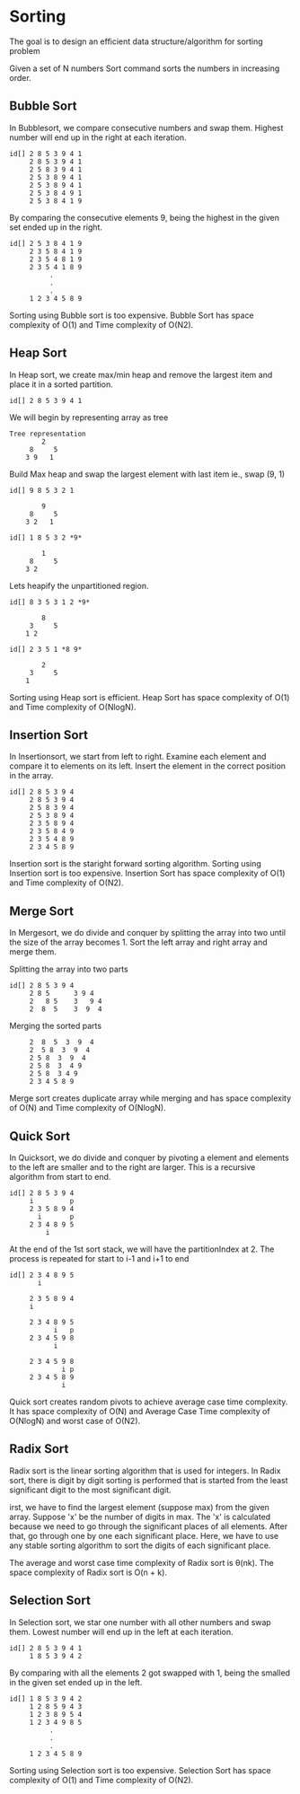 # Sorting
The goal is to design an efficient data structure/algorithm for sorting problem

Given a set of N numbers
Sort command sorts the numbers in increasing order.

## Bubble Sort
In Bubblesort, we compare consecutive numbers and swap them. Highest number will end up in the right at each iteration.

```
id[] 2 8 5 3 9 4 1
     2 8 5 3 9 4 1
     2 5 8 3 9 4 1
     2 5 3 8 9 4 1
     2 5 3 8 9 4 1
     2 5 3 8 4 9 1
     2 5 3 8 4 1 9
```
By comparing the consecutive elements 9, being the highest in the given set ended up in the right.

```
id[] 2 5 3 8 4 1 9
     2 3 5 8 4 1 9
     2 3 5 4 8 1 9
     2 3 5 4 1 8 9
          .
          .
          .
     1 2 3 4 5 8 9
```

Sorting using Bubble sort is too expensive.
Bubble Sort has space complexity of O(1) and Time complexity of O(N2).


## Heap Sort
In Heap sort, we create max/min heap and remove the largest item and place it in a sorted partition.

```
id[] 2 8 5 3 9 4 1
```
We will begin by representing array as tree

```
Tree representation
        2
     8     5
    3 9   1

```
Build Max heap and swap the largest element with last item ie., swap (9, 1)
```
id[] 9 8 5 3 2 1

        9
     8     5
    3 2   1

id[] 1 8 5 3 2 *9*

        1
     8     5
    3 2
```
Lets heapify the unpartitioned region.
```
id[] 8 3 5 3 1 2 *9* 

        8
     3     5
    1 2   

id[] 2 3 5 1 *8 9*

        2
     3     5
    1 
```

Sorting using Heap sort is efficient.
Heap Sort has space complexity of O(1) and Time complexity of O(NlogN).

## Insertion Sort
In Insertionsort,  we start from left to right. Examine each element and compare it to elements on its left.
Insert the element in the correct position in the array.

```
id[] 2 8 5 3 9 4
     2 8 5 3 9 4
     2 5 8 3 9 4
     2 5 3 8 9 4
     2 3 5 8 9 4
     2 3 5 8 4 9
     2 3 5 4 8 9
     2 3 4 5 8 9
```
Insertion sort is the staright forward sorting algorithm.
Sorting using Insertion sort is too expensive.
Insertion Sort has space complexity of O(1) and Time complexity of O(N2).

## Merge Sort
In Mergesort,  we do divide and conquer by splitting the array into two until the size of the array becomes 1.
Sort the left array and right array and merge them.

Splitting the array into two parts
```
id[] 2 8 5 3 9 4
     2 8 5      3 9 4
     2   8 5    3   9 4
     2  8  5    3  9  4
```

Merging the sorted parts
```
     2  8  5  3  9  4
     2  5 8  3  9  4
     2 5 8  3  9  4
     2 5 8  3  4 9
     2 5 8  3 4 9
     2 3 4 5 8 9
```

Merge sort creates duplicate array while merging and has space complexity of O(N) and Time complexity of O(NlogN).


## Quick Sort
In Quicksort,  we do divide and conquer by pivoting a element and elements to the left are smaller and to the right are larger.
This is a recursive algorithm from start to end.

```
id[] 2 8 5 3 9 4
     i         p 
     2 3 5 8 9 4
       i       p
     2 3 4 8 9 5
         i
```

At the end of the 1st sort stack, we will have the partitionIndex at 2. 
The process is repeated for start to i-1 and i+1 to end


```
id[] 2 3 4 8 9 5
       i

     2 3 5 8 9 4
     i         

     2 3 4 8 9 5
           i   p
     2 3 4 5 9 8
           i   

     2 3 4 5 9 8
             i p
     2 3 4 5 8 9 
             i

```

Quick sort creates random pivots to achieve average case time complexity. It has space complexity of O(N) and Average Case Time complexity of O(NlogN) and worst case of O(N2).


## Radix Sort
Radix sort is the linear sorting algorithm that is used for integers. In Radix sort, there is digit by digit sorting is performed that is started from the least significant digit to the most significant digit.

irst, we have to find the largest element (suppose max) from the given array. Suppose 'x' be the number of digits in max. The 'x' is calculated because we need to go through the significant places of all elements.
After that, go through one by one each significant place. Here, we have to use any stable sorting algorithm to sort the digits of each significant place.

The average and worst case time complexity of Radix sort is θ(nk). The space complexity of Radix sort is O(n + k).


## Selection Sort
In Selection sort, we star one number with all other numbers and swap them. Lowest number will end up in the left at each iteration.

```
id[] 2 8 5 3 9 4 1
     1 8 5 3 9 4 2
```
By comparing with all the elements 2 got swapped with 1, being the smalled in the given set ended up in the left.

```
id[] 1 8 5 3 9 4 2
     1 2 8 5 9 4 3
     1 2 3 8 9 5 4
     1 2 3 4 9 8 5
          .
          .
          .
     1 2 3 4 5 8 9
```
Sorting using Selection sort is too expensive.
Selection Sort has space complexity of O(1) and Time complexity of O(N2).
